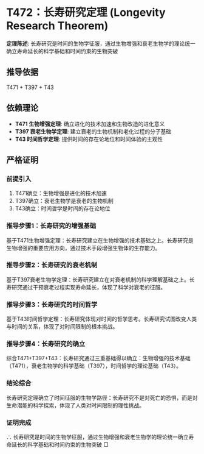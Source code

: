 # T472：长寿研究定理 (Longevity Research Theorem)

**定理陈述**: 长寿研究是时间的生物学征服，通过生物增强和衰老生物学的理论统一确立寿命延长的科学基础和时间约束的生物突破

## 推导依据
T471 + T397 + T43

## 依赖理论
- **T471 生物增强定理**: 确立进化的技术加速和生物改造的进化意义
- **T397 衰老生物学定理**: 建立衰老的生物机制和老化过程的分子基础
- **T43 时间哲学定理**: 提供时间的存在论地位和时间体验的主观性

## 严格证明

### 前提引入
1. T471确立：生物增强是进化的技术加速
2. T397确立：衰老生物学是衰老的生物机制
3. T43确立：时间哲学是时间的存在论地位

### 推导步骤1：长寿研究的增强基础
基于T471生物增强定理：长寿研究建立在生物增强的技术基础之上。长寿研究是生物增强的重要应用方向，通过技术手段增强生物体的生存能力。

### 推导步骤2：长寿研究的衰老机制
基于T397衰老生物学定理：长寿研究建立在对衰老机制的科学理解基础之上。长寿研究通过干预衰老过程实现寿命延长，体现了科学对衰老的征服。

### 推导步骤3：长寿研究的时间哲学
基于T43时间哲学定理：长寿研究体现对时间的哲学思考。长寿研究试图改变人类与时间的关系，体现了对时间限制的根本挑战。

### 推导步骤4：长寿研究的确立
综合T471+T397+T43：长寿研究通过三重基础得以确立：生物增强的技术基础（T471），衰老生物学的科学基础（T397），时间哲学的理论基础（T43）。

### 结论综合
长寿研究定理确立了时间征服的生物学路径：长寿研究不是对死亡的恐惧，而是对生命潜能的科学探索，体现了人类对时间限制的理性挑战。

### 证明完成
∴ 长寿研究是时间的生物学征服，通过生物增强和衰老生物学的理论统一确立寿命延长的科学基础和时间约束的生物突破 □